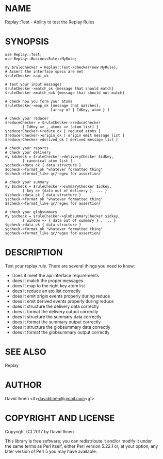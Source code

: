 # NAME

Replay::Test - Ability to test the Replay Rules

# SYNOPSIS

    use Replay::Test;
    use Replay::BusinessRule::MyRule;

    my $ruleChecker = Replay::Test->checker(new MyRule);
    # Assert the interface specs are met
    $ruleChecker->api_ok

    # test your input messages
    $ruleChecker->match_ok {message that should match}
    $ruleChecker->match_nok {message that should not match}

    # check how you form your atoms
    $ruleChecker->map_ok {message that matches},
                         [array of { IdKey, atom } ]

    # check your reducer
    $reduceChecker = $ruleChecker->reduceChecker
            { IdKey => , atoms => [atom list] }
    $reducerChecker->reduce_ok [ reduced atoms ]
    $reducerChecker->origin_ok [ origin emit message list ]
    $reducerChecker->derived_ok [ derived message list ]

    # check your reports
    # check your delivery
    my $dcheck = $ruleChecker->deliveryChecker $idkey,
            [ canonical atom list ]
    $dcheck->data_ok { data structure }
    $dcheck->format_ok "whatever formatted thing"
    $dcheck->format_like qr/regex for assertion/

    # check your summary
    my $scheck = $ruleChecker->summaryChecker $idkey,
            { key => {data out of delivery }, ... }
    $scheck->data_ok { data structure }
    $scheck->format_ok "whatever formatted thing"
    $scheck->format_like qr/regex for assertion/

    # check your globsummary
    my $scheck = $ruleChecker->globsummaryChecker $idkey,
            { window => { data out of summary } , ... }
    $gcheck->data_ok { data structure }
    $gcheck->format_ok "whatever formatted thing"
    $gcheck->format_like qr/regex for assertion/

# DESCRIPTION

Test your replay rule.  There are several things you need to know:

- Does it meet the api interface requirements
- does it match the proper messages
- does it map to the right key atom list
- does it reduce an ato list correctly
- does it emit origin events properly during reduce
- does it emit derived events properly during reduce
- does it structure the delivery data correctly
- does it format the delivery output correctly
- does it structure the summary data correctly
- does it format the summary output correctly
- does it structure the globsummary data correctly
- does it format the globsummary output correctly

# SEE ALSO

Replay

# AUTHOR

David Ihnen &lt;lt>davidihnen@gmail.com&lt;gt>

# COPYRIGHT AND LICENSE

Copyright (C) 2017 by David Ihnen

This library is free software; you can redistribute it and/or modify
it under the same terms as Perl itself, either Perl version 5.22.1 or,
at your option, any later version of Perl 5 you may have available.
